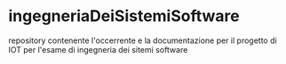 # ingegneriaDeiSistemiSoftware
repository contenente l'occerrente e la documentazione per il progetto di IOT per l'esame di ingegneria dei sitemi software
